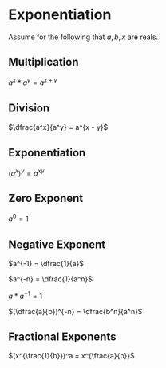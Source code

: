 # Exponentiation

Assume for the following that ${a, b, x}$ are reals.

## Multiplication

$a^x * a^y = a^{x + y}$

## Division

$\dfrac{a^x}{a^y} = a^{x - y}$

## Exponentiation

$(a^x)^y = a^{xy}$

## Zero Exponent

$a^0 = 1$

## Negative Exponent

$a^{-1} = \dfrac{1}{a}$

$a^{-n} = \dfrac{1}{a^n}$

$a * a^{-1} = 1$

$(\dfrac{a}{b})^{-n} = \dfrac{b^n}{a^n}$

## Fractional Exponents

$(x^{\frac{1}{b}})^a = x^{\frac{a}{b}}$
